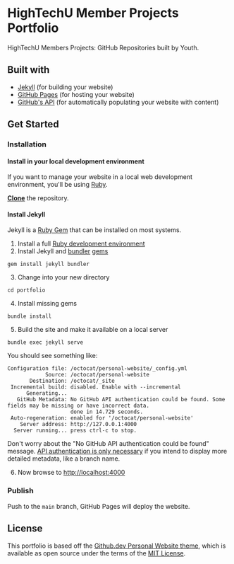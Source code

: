 # HighTechU Member Projects Portfolio

HighTechU Members Projects: GitHub Repositories built by Youth.

## Built with

* [Jekyll](https://jekyllrb.com/docs/) (for building your website)
* [GitHub Pages](https://pages.github.com/) (for hosting your website)
* [GitHub's API](https://developer.github.com/v3/) (for automatically populating your website with content)

## Get Started

### Installation

#### Install in your local development environment

If you want to manage your website in a local web development environment, you'll be using [Ruby](https://jekyllrb.com/docs/installation/).

**[Clone](https://help.github.com/articles/cloning-a-repository/)** the repository.

#### Install Jekyll

Jekyll is a [Ruby Gem](https://jekyllrb.com/docs/ruby-101/#gems) that can be installed on most systems.

1. Install a full [Ruby development environment](https://jekyllrb.com/docs/installation/)
2. Install Jekyll and [bundler](https://jekyllrb.com/docs/ruby-101/#bundler) [gems](https://jekyllrb.com/docs/ruby-101/#gems)
```
gem install jekyll bundler
```
3. Change into your new directory
```
cd portfolio
```
4. Install missing gems
```
bundle install
```
5. Build the site and make it available on a local server
```
bundle exec jekyll serve
```

You should see something like:

```
Configuration file: /octocat/personal-website/_config.yml
            Source: /octocat/personal-website
       Destination: /octocat/_site
 Incremental build: disabled. Enable with --incremental
      Generating...
   GitHub Metadata: No GitHub API authentication could be found. Some fields may be missing or have incorrect data.
                    done in 14.729 seconds.
 Auto-regeneration: enabled for '/octocat/personal-website'
    Server address: http://127.0.0.1:4000
  Server running... press ctrl-c to stop.
```

Don't worry about the "No GitHub API authentication could be found" message. [API authentication is only necessary](https://github.com/jekyll/github-metadata/blob/master/docs/authentication.md) if you intend to display more detailed metadata, like a branch name.

6. Now browse to [http://localhost:4000](http://localhost:4000)

### Publish

Push to the `main` branch, GitHub Pages will deploy the website. 

## License

This portfolio is based off the [Github.dev Personal Website theme](https://github.com/github/personal-website), which is available as open source under the terms of the [MIT License](https://opensource.org/licenses/MIT).
